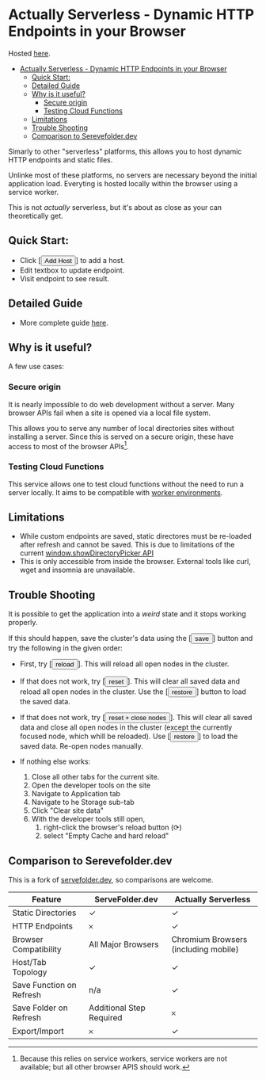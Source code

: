 # Actually Serverless - Dynamic HTTP Endpoints in your Browser

Hosted <a href="https://johnhenry.github.io/actually-serverless" target="_blank">here</a>.

- [Actually Serverless - Dynamic HTTP Endpoints in your Browser](#actually-serverless---dynamic-http-endpoints-in-your-browser)
  - [Quick Start:](#quick-start)
  - [Detailed Guide](#detailed-guide)
  - [Why is it useful?](#why-is-it-useful)
    - [Secure origin](#secure-origin)
    - [Testing Cloud Functions](#testing-cloud-functions)
  - [Limitations](#limitations)
  - [Trouble Shooting](#trouble-shooting)
  - [Comparison to Serevefolder.dev](#comparison-to-serevefolderdev)

Simarly to other "serverless" platforms, this allows you to host dynamic HTTP endpoints and static files.

Unlinke most of these platforms, no servers are necessary beyond the initial application load.
Everyting is hosted locally within the browser using a service worker.

This is not _actually_ serverless, but it's about as close as your can theoretically get.

## Quick Start:

- Click [<button>Add Host</button>] to add a host.
- Edit textbox to update endpoint.
- Visit endpoint to see result.

## Detailed Guide

- More complete guide [here](./USAGE.md).

## Why is it useful?

A few use cases:

### Secure origin

It is nearly impossible to do web development without a server.
Many browser APIs fail when a site is opened via a local file system.

This allows you to serve any number of local directories sites without installing a server.
Since this is served on a secure origin, these have access to most of the browser APIs[^1].

[^1]: Because this relies on service workers, service workers are not available; but all other browser APIS should work.

### Testing Cloud Functions

This service allows one to test cloud functions without the need to run a server locally. It aims to be compatible with [worker environments](https://workers.js.org/).

## Limitations

- While custom endpoints are saved, static directores must be re-loaded after refresh and cannot be saved. This is due to limitations of the current [window.showDirectoryPicker API](https://developer.mozilla.org/en-US/docs/Web/API/Window/showDirectoryPicker)
- This is only accessible from inside the browser. External tools like curl, wget and insomnia are unavailable.

## Trouble Shooting

It is possible to get the application into a _weird_ state and it stops working properly.

If this should happen, save the cluster's data using the [<button>save</button>] button and try the following in the given order:

- First, try [<button>reload</button>]. This will reload all open nodes in the cluster.

- If that does not work, try [<button>reset</button>]. This will clear all saved data and reload all open nodes in the cluster. Use the [<button>restore</button>] button to load the saved data.

- If that does not work, try [<button>reset + close nodes</button>]. This will clear all saved data and close all open nodes in the cluster (except the currently focused node, which whill be reloaded). Use [<button>restore</button>] to load the saved data. Re-open nodes manually.

- If nothing else works:
  1. Close all other tabs for the current site.
  2. Open the developer tools on the site
  3. Navigate to Application tab
  4. Navigate to he Storage sub-tab
  5. Click "Clear site data"
  6. With the developer tools still open,
     1. right-click the browser's reload button (⟳)
     2. select "Empty Cache and hard reload"

## Comparison to Serevefolder.dev

This is a fork of <a href="https://github.com/AshleyScirra/servefolder.dev" target="_blank" >servefolder.dev</a>, so comparisons are welcome.

| Feature                  | ServeFolder.dev          | Actually Serverless                  |
| ------------------------ | ------------------------ | ------------------------------------ |
| Static Directories       | ✓                        | ✓                                    |
| HTTP Endpoints           | 𐄂                        | ✓                                    |
| Browser Compatibility    | All Major Browsers       | Chromium Browsers (including mobile) |
| Host/Tab Topology        | ✓                        | ✓                                    |
| Save Function on Refresh | n/a                      | ✓                                    |
| Save Folder on Refresh   | Additional Step Required | 𐄂                                    |
| Export/Import            | 𐄂                        | ✓                                    |
